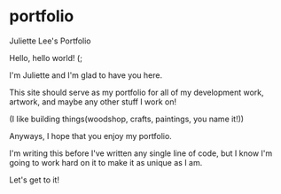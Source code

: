 # portfolio
Juliette Lee's Portfolio

Hello, hello world! (;

I'm Juliette and I'm glad to have you here.

This site should serve as my portfolio for all of my development work, artwork, and maybe any other stuff I work on!

(I like building things(woodshop, crafts, paintings, you name it!))

Anyways, I hope that you enjoy my portfolio. 

I'm writing this before I've written any single line of code, but I know I'm going to work hard on it to make it as unique as I am.

Let's get to it!